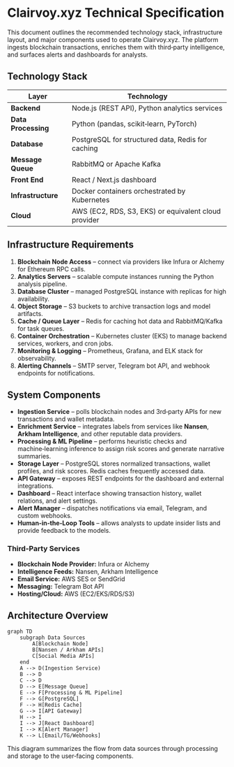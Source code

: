 # Clairvoy.xyz Technical Specification

This document outlines the recommended technology stack, infrastructure layout, and major components used to operate Clairvoy.xyz. The platform ingests blockchain transactions, enriches them with third‑party intelligence, and surfaces alerts and dashboards for analysts.

## Technology Stack

| Layer                  | Technology                                                     |
|------------------------|----------------------------------------------------------------|
| **Backend**            | Node.js (REST API), Python analytics services                 |
| **Data Processing**    | Python (pandas, scikit‑learn, PyTorch)                         |
| **Database**           | PostgreSQL for structured data, Redis for caching              |
| **Message Queue**      | RabbitMQ or Apache Kafka                                       |
| **Front End**          | React / Next.js dashboard                                      |
| **Infrastructure**     | Docker containers orchestrated by Kubernetes                   |
| **Cloud**              | AWS (EC2, RDS, S3, EKS) or equivalent cloud provider          |

## Infrastructure Requirements

1. **Blockchain Node Access** – connect via providers like Infura or Alchemy for Ethereum RPC calls.
2. **Analytics Servers** – scalable compute instances running the Python analysis pipeline.
3. **Database Cluster** – managed PostgreSQL instance with replicas for high availability.
4. **Object Storage** – S3 buckets to archive transaction logs and model artifacts.
5. **Cache / Queue Layer** – Redis for caching hot data and RabbitMQ/Kafka for task queues.
6. **Container Orchestration** – Kubernetes cluster (EKS) to manage backend services, workers, and cron jobs.
7. **Monitoring & Logging** – Prometheus, Grafana, and ELK stack for observability.
8. **Alerting Channels** – SMTP server, Telegram bot API, and webhook endpoints for notifications.

## System Components

- **Ingestion Service** – polls blockchain nodes and 3rd‑party APIs for new transactions and wallet metadata.
- **Enrichment Service** – integrates labels from services like **Nansen**, **Arkham Intelligence**, and other reputable data providers.
- **Processing & ML Pipeline** – performs heuristic checks and machine‑learning inference to assign risk scores and generate narrative summaries.
- **Storage Layer** – PostgreSQL stores normalized transactions, wallet profiles, and risk scores. Redis caches frequently accessed data.
- **API Gateway** – exposes REST endpoints for the dashboard and external integrations.
- **Dashboard** – React interface showing transaction history, wallet relations, and alert settings.
- **Alert Manager** – dispatches notifications via email, Telegram, and custom webhooks.
- **Human‑in‑the‑Loop Tools** – allows analysts to update insider lists and provide feedback to the models.

### Third‑Party Services

- **Blockchain Node Provider:** Infura or Alchemy
- **Intelligence Feeds:** Nansen, Arkham Intelligence
- **Email Service:** AWS SES or SendGrid
- **Messaging:** Telegram Bot API
- **Hosting/Cloud:** AWS (EC2/EKS/RDS/S3)

## Architecture Overview

```mermaid
graph TD
    subgraph Data Sources
        A[Blockchain Node]
        B[Nansen / Arkham APIs]
        C[Social Media APIs]
    end
    A --> D(Ingestion Service)
    B --> D
    C --> D
    D --> E[Message Queue]
    E --> F[Processing & ML Pipeline]
    F --> G[PostgreSQL]
    F --> H[Redis Cache]
    G --> I[API Gateway]
    H --> I
    I --> J[React Dashboard]
    I --> K[Alert Manager]
    K --> L[Email/TG/Webhooks]
```

This diagram summarizes the flow from data sources through processing and storage to the user‑facing components.

